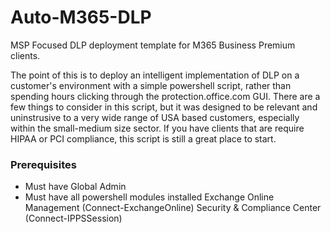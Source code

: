 # Auto-M365-DLP
MSP Focused DLP deployment template for M365 Business Premium clients.

The point of this is to deploy an intelligent implementation of DLP on a customer's environment with a simple powershell script, rather than spending hours clicking through the protection.office.com GUI. There are a few things to consider in this script, but it was designed to be relevant and uninstrusive to a very wide range of USA based customers, especially within the small-medium size sector. If you have clients that are require HIPAA or PCI compliance, this script is still a great place to start.

### Prerequisites

- Must have Global Admin
- Must have all powershell modules installed
  Exchange Online Management (Connect-ExchangeOnline)
  Security & Compliance Center (Connect-IPPSSession)
  
